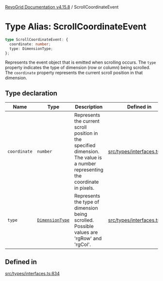 [RevoGrid Documentation v4.15.8](README.md) / ScrollCoordinateEvent

# Type Alias: ScrollCoordinateEvent

```ts
type ScrollCoordinateEvent: {
  coordinate: number;
  type: DimensionType;
};
```

Represents the event object that is emitted when scrolling occurs.
The `type` property indicates the type of dimension (row or column) being scrolled.
The `coordinate` property represents the current scroll position in that dimension.

## Type declaration

| Name | Type | Description | Defined in |
| ------ | ------ | ------ | ------ |
| `coordinate` | `number` | Represents the current scroll position in the specified dimension. The value is a number representing the coordinate in pixels. | [src/types/interfaces.ts:845](https://github.com/revolist/revogrid/blob/2ac43d2713c9d394ff33675f959c6432bf5aa023/src/types/interfaces.ts#L845) |
| `type` | [`DimensionType`](TypeAlias.DimensionType.md) | Represents the type of dimension being scrolled. Possible values are 'rgRow' and 'rgCol'. | [src/types/interfaces.ts:839](https://github.com/revolist/revogrid/blob/2ac43d2713c9d394ff33675f959c6432bf5aa023/src/types/interfaces.ts#L839) |

## Defined in

[src/types/interfaces.ts:834](https://github.com/revolist/revogrid/blob/2ac43d2713c9d394ff33675f959c6432bf5aa023/src/types/interfaces.ts#L834)
